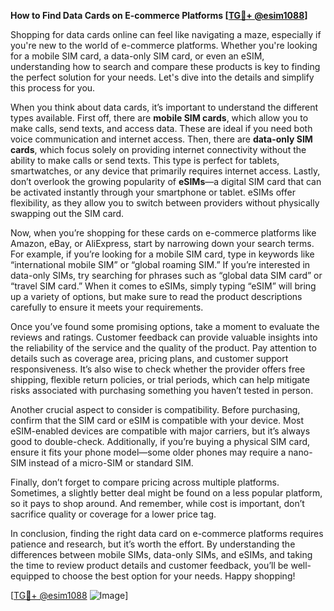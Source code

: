 **How to Find Data Cards on E-commerce Platforms [[TG💪+ @esim1088](https://t.me/s/esim1088)]**

Shopping for data cards online can feel like navigating a maze, especially if you're new to the world of e-commerce platforms. Whether you're looking for a mobile SIM card, a data-only SIM card, or even an eSIM, understanding how to search and compare these products is key to finding the perfect solution for your needs. Let's dive into the details and simplify this process for you.

When you think about data cards, it’s important to understand the different types available. First off, there are **mobile SIM cards**, which allow you to make calls, send texts, and access data. These are ideal if you need both voice communication and internet access. Then, there are **data-only SIM cards**, which focus solely on providing internet connectivity without the ability to make calls or send texts. This type is perfect for tablets, smartwatches, or any device that primarily requires internet access. Lastly, don’t overlook the growing popularity of **eSIMs**—a digital SIM card that can be activated instantly through your smartphone or tablet. eSIMs offer flexibility, as they allow you to switch between providers without physically swapping out the SIM card.

Now, when you’re shopping for these cards on e-commerce platforms like Amazon, eBay, or AliExpress, start by narrowing down your search terms. For example, if you’re looking for a mobile SIM card, type in keywords like “international mobile SIM” or “global roaming SIM.” If you’re interested in data-only SIMs, try searching for phrases such as “global data SIM card” or “travel SIM card.” When it comes to eSIMs, simply typing “eSIM” will bring up a variety of options, but make sure to read the product descriptions carefully to ensure it meets your requirements.

Once you’ve found some promising options, take a moment to evaluate the reviews and ratings. Customer feedback can provide valuable insights into the reliability of the service and the quality of the product. Pay attention to details such as coverage area, pricing plans, and customer support responsiveness. It’s also wise to check whether the provider offers free shipping, flexible return policies, or trial periods, which can help mitigate risks associated with purchasing something you haven’t tested in person.

Another crucial aspect to consider is compatibility. Before purchasing, confirm that the SIM card or eSIM is compatible with your device. Most eSIM-enabled devices are compatible with major carriers, but it’s always good to double-check. Additionally, if you’re buying a physical SIM card, ensure it fits your phone model—some older phones may require a nano-SIM instead of a micro-SIM or standard SIM.

Finally, don’t forget to compare pricing across multiple platforms. Sometimes, a slightly better deal might be found on a less popular platform, so it pays to shop around. And remember, while cost is important, don’t sacrifice quality or coverage for a lower price tag.

In conclusion, finding the right data card on e-commerce platforms requires patience and research, but it’s worth the effort. By understanding the differences between mobile SIMs, data-only SIMs, and eSIMs, and taking the time to review product details and customer feedback, you’ll be well-equipped to choose the best option for your needs. Happy shopping! 

[[TG💪+ @esim1088](https://t.me/s/esim1088) ![Image](https://i.postimg.cc/Y0z9fWf4/image.png)]